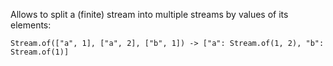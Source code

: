 Allows to split a (finite) stream into multiple streams by values of its elements:

`Stream.of(["a", 1], ["a", 2], ["b", 1]) -> ["a": Stream.of(1, 2), "b": Stream.of(1)]`